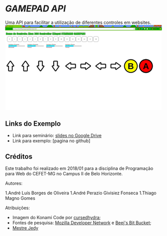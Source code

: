 # _GAMEPAD API_
Uma API para facilitar a utilização de diferentes controles em websites.
![](images/Exemplo.png)

## Links do Exemplo
- Link para seminário: [slides no Google Drive][slides]
- Link para exemplo: [pagina no github]

## Créditos
Este trabalho foi realizado em 2018/01 para a disciplina de Programação para Web do CEFET-MG no Campus II de Belo Horizonte.

Autores:

1.André Luís Borges de Oliveira
1.André Perazio Givisiez Fonseca
1.Thiago Magno Gomes

Atribuições:

- Imagem do Konami Code por [cursedhydra][konami];
- Fontes de pesquisa: [Mozilla Developer Network][pesquisa2] e [Beej's Bit Bucket][pesquisa];
- [Mestre Jedy][jedai]

[konami]:https://suwalls.com/digital-art/konami-code-43623/
[slides]:https://docs.google.com/presentation/d/17P1ZGyCth7J0BxAp7Seh1k2lX4IQWgy0NtS6r-FFMCc/edit?usp=sharing
[vivo]: https://fegemo.github.io/cefet-web-weblot/apis/gamepad-api/
[pesquisa]:http://beej.us/blog/data/javascript-gamepad/
[pesquisa2]:https://developer.mozilla.org/pt-BR/
[jedai]: https://github.com/fegemo
